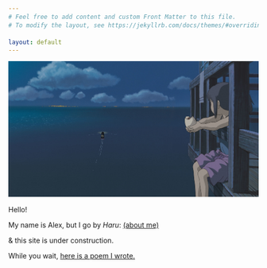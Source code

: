 ```yaml
---
# Feel free to add content and custom Front Matter to this file.
# To modify the layout, see https://jekyllrb.com/docs/themes/#overriding-theme-defaults

layout: default
---
```


![Wallpaper](/assets/spirit.jpeg)

Hello!

My name is Alex, but I go by *Haru*: [(about me)](https://hxxru.github.io/about)

& this site is under construction. 

While you wait, [here is a poem I wrote.](https://hxxru.github.io/poetry.html)